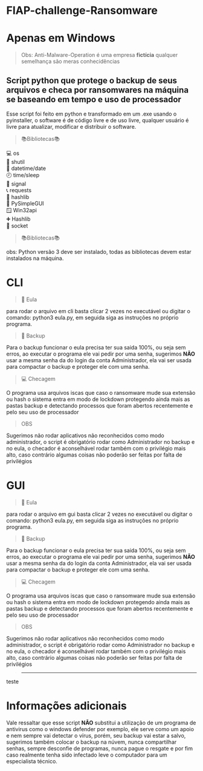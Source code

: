 # FIAP-challenge-Ransomware

# Apenas em Windows

> Obs: Anti-Malware-Operation é uma empresa **fictícia** qualquer semelhança são meras conhecidências

## Script python que protege o backup de seus arquivos e checa por ransomwares na máquina se baseando em tempo e uso de processador

Esse script foi feito em python e transformado em um .exe usando o pyinstaller, o software é de código livre e de uso livre, qualquer usuário é livre para atualizar, modificar e distribuir o software.

>📚Bibliotecas📚 

💻 os  
🧠 shutil  
📆 datetime/date  
🕗 time/sleep  
📶 signal  
📞 requests  
📐 hashlib  
📏 PySimpleGUI  
 🪟  Win32api  
➕ Hashlib  
🧨 socket  

>📚Bibliotecas📚

obs: Python versão 3 deve ser instalado, todas as bibliotecas devem estar instalados na máquina.


# CLI

> 📝 Eula 

para rodar o arquivo em cli basta clicar 2 vezes no executável ou digitar o comando: python3 eula.py, em seguida siga as instruções no próprio programa.

> 💾 Backup

Para o backup funcionar o eula precisa ter sua saida 100%, ou seja sem erros, ao executar o programa ele vai pedir por uma senha, sugerimos **NÃO** usar a mesma senha da do login da conta Administrador, ela vai ser usada para compactar o backup e proteger ele com uma senha.

> 💻 Checagem

O programa usa arquivos iscas que caso o ransomware mude sua extensão ou hash o sistema entra em modo de lockdown protegendo ainda mais as pastas backup e detectando processos que foram abertos recentemente e pelo seu uso de processador

> OBS

Sugerimos não rodar aplicativos não reconhecidos como modo administrador, o script é obrigatório rodar como Administrador no backup e no eula, o checador é aconselhável rodar também com o privilégio mais alto, caso contrário algumas coisas não poderão ser feitas por falta de privilégios

# GUI

> 📝 Eula 

para rodar o arquivo em gui basta clicar 2 vezes no executável ou digitar o comando: python3 eula.py, em seguida siga as instruções no próprio programa.

> 💾 Backup

Para o backup funcionar o eula precisa ter sua saida 100%, ou seja sem erros, ao executar o programa ele vai pedir por uma senha, sugerimos **NÃO** usar a mesma senha da do login da conta Administrador, ela vai ser usada para compactar o backup e proteger ele com uma senha.

> 💻 Checagem

O programa usa arquivos iscas que caso o ransomware mude sua extensão ou hash o sistema entra em modo de lockdown protegendo ainda mais as pastas backup e detectando processos que foram abertos recentemente e pelo seu uso de processador

> OBS

Sugerimos não rodar aplicativos não reconhecidos como modo administrador, o script é obrigatório rodar como Administrador no backup e no eula, o checador é aconselhável rodar também com o privilégio mais alto, caso contrário algumas coisas não poderão ser feitas por falta de privilégios

> --------------

teste

# Informações adicionais

Vale ressaltar que esse script **NÃO** substitui a utilização de um programa de antivirus como o windows defender por exemplo, ele serve como um apoio e nem sempre vai detectar o vírus, porém, seu backup vai estar a salvo, sugerimos também colocar o backup na núvem, nunca compartilhar senhas, sempre desconfie de programas, nunca pague o resgate e por fim caso realmente tenha sido infectado leve o computador para um especialista técnico.
